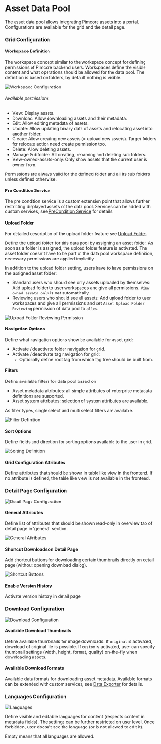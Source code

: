 # Asset Data Pool

The asset data pool allows integrating Pimcore assets into a portal. Configurations are available for the grid 
and the detail page. 

### Grid Configuration

#### Workspace Definition	

The workspace concept similar to the workspace concept for defining permissions of Pimcore backend users. Workspaces
define the visible content and what operations should be allowed for the data pool. The definition is based on folders, 
by default nothing is visible.
 
<div class="image-as-lightbox"></div>

![Workspace Configuration](../../../img/admin_docs/config-asset-workspace.png)

###### Available permissions
- View: Display assets.
- Download: Allow downloading assets and their metadata.
- Edit: Allow editing metadata of assets.
- Update: Allow updating binary data of assets and relocating asset into another folder.
- Create: Allow creating new assets (= upload new assets). Target folders for relocate action need create permission too.
- Delete: Allow deleting assets.
- Manage Subfolder: All creating, renaming and deleting sub folders. 
- View-owned-assets-only: Only show assets that the current user is owner from.  

Permissions are always valid for the defined folder and all its sub folders unless defined otherwise.

#### Pre Condition Service
The pre condition service is a custom extension point that allows further restricting displayed assets of the data pool.
Services can be added with custom services, see [PreCondition Service](../../../15_Development_Documentation/15_Customize_and_Extend_Behavior/11_PreCondition_Service.md)
for details. 

#### Upload Folder	
For detailed description of the upload folder feature see 
[Upload Folder](../../../10_User_Documentation_for_Portals/10_Asset_Features/20_Upload_Folder.md).

Define the upload folder for this data pool by assigning an asset folder. As soon as a folder is assigned, the upload 
folder feature is activated. The asset folder doesn't have to be
part of the data pool workspace definition, necessary permissions are applied implicitly.

In addition to the upload folder setting, users have to have permissions on the assigned asset folder: 
- Standard users who should see only assets uploaded by themselves: 
  Add upload folder to user workspaces and give all permissions. `View owned assets only` is set automatically. 
- Reviewing users who should see all assets: 
  Add upload folder to user workspaces and give all permissions and set `Asset Upload Folder Reviewing` permission of data pool to `allow`.

<div class="image-as-lightbox"></div>

![Upload Folder Reviewing Permission](../../../img/admin_docs/config-asset-upload-folder-permission.png)


#### Navigation Options
Define what navigation options show be available for asset grid: 
- Activate / deactivate folder navigation for grid.
- Activate / deactivate tag navigation for grid:
  - Optionally define root tag from which tag tree should be built from.
  
#### Filters
Define available filters for data pool based on
  - Asset metadata attributes: all simple attributes of enterprise metadata definitions are supported.  
  - Asset system attributes: selection of system attributes are available.

As filter types, single select and multi select filters are available. 
  
<div class="image-as-lightbox"></div>

![Filter Definition](../../../img/admin_docs/config-asset-filters.png)


#### Sort Options    
Define fields and direction for sorting options available to the user in grid.

<div class="image-as-lightbox"></div>

![Sorting Definition](../../../img/admin_docs/config-asset-sorting.png)


#### Grid Configuration Attributes
Define attributes that should be shown in table like view in the frontend. If no attribute is defined, the table like 
view is not available in the frontend.   

### Detail Page Configuration

<div class="image-as-lightbox"></div>

![Detail Page Configuration](../../../img/admin_docs/config-asset-detail.png)


#### General Attributes
Define list of attributes that should be shown read-only in overview tab of detail page in 'general' section. 

<div class="image-as-lightbox"></div>

![General Attributes](../../../img/admin_docs/config-asset-detail-general.png)


#### Shortcut Downloads on Detail Page
Add shortcut buttons for downloading certain thumbnails directly on detail page (without opening download dialog).  

<div class="image-as-lightbox"></div>

![Shortcut Buttons](../../../img/admin_docs/config-asset-detail-shortcut.png)


#### Enable Version History
Activate version history in detail page.


### Download Configuration

<div class="image-as-lightbox"></div>

![Download Configuration](../../../img/admin_docs/config-asset-download.png)


#### Available Download Thumbnails
Define available thumbnails for image downloads. 
If `original` is activated, download of original file is possible. 
If `custom` is activated, user can specify thumbnail settings (width, height, format, quality) on-the-fly when downloading assets.


#### Available Download Formats
Available data formats for downloading asset metadata. Available formats can be extended with custom services, see 
[Data Exporter](../../../15_Development_Documentation/15_Customize_and_Extend_Behavior/06_Data_Exporter.md) for details. 


### Languages Configuration

<div class="image-as-lightbox"></div>

![Languages](../../../img/admin_docs/config-asset-languages.png)

Define visible and editable languages for content (respects content in metadata fields). The settings can be further restricted
on user level. Once forbidden, user doesn't see the language (or is not allowed to edit it). 

Empty means that all languages are allowed. 